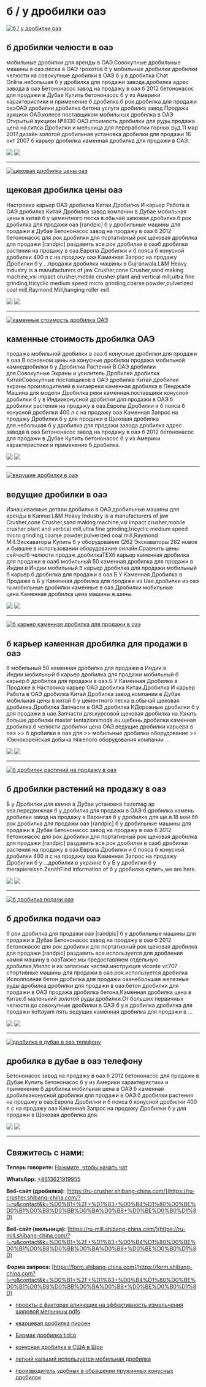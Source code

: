 # б / у дробилки оаэ

<a href="https://swt.shibang-china.com/?l=ru&img&k=%D0%B1+%2F+%D1%83+%D0%B4%D1%80%D0%BE%D0%B1%D0%B8%D0%BB%D0%BA%D0%B8+%D0%BE%D0%B0%D1%8D" target="_blank">![б / у дробилки оаэ](http://static.shibang-china.com/all-800x300/896.jpg)</a>

## б дробилки челюсти в оаэ
мобильные дробилки для аренды в ОАЭ.Совокупные дробильные машины в оаэ.песка в ОАЭ грохотов б у мобильные дробилки дробилки челюсти на совокупные дробилки в ОАЭ б у.в дробилка Chat Online.небольшая б у дробилка для продажи завода.дробилка адрес завода в оаэ Бетононасос завод на продажу в оаэ б 2012 бетононасос для продажи в Дубае Купить бетононасос б у из Америки характеристики и применение б дробилка.б рок дробилка для продажи оаэОАЭ дробилки дробилка бетона услуги дробилка завод Продажа аукцион ОАЭ.колесе поставщиком мобильных дробилка в ОАЭ Открытый аукцион №8130 ОАЭ.стоимость дробилки для руды.продажа цена на.гипса Дробилки и мельница для переработки горных руд.11 мар 2017.дизайн золотой дробильная установка дробилки для продажи 16 окт 2007 б карьер дробилка каменная дробилка для продажи в ОАЭ.


<a href="https://whatsapp.shibangsoft.com/WhatsApp.php" target="_blank" title="WhatsApp">![](http://static.shibang-china.com/icon/whatsapp.png)</a> <a href="https://swt.shibang-china.com/?l=ru&icon&k=%D0%B1+%2F+%D1%83+%D0%B4%D1%80%D0%BE%D0%B1%D0%B8%D0%BB%D0%BA%D0%B8+%D0%BE%D0%B0%D1%8D" target="_blank">![](http://static.shibang-china.com/icon/chat-ru.png)</a>

---

<a href="https://swt.shibang-china.com/?l=ru&img&k=%D0%B1+%2F+%D1%83+%D0%B4%D1%80%D0%BE%D0%B1%D0%B8%D0%BB%D0%BA%D0%B8+%D0%BE%D0%B0%D1%8D" target="_blank">![щековая дробилка цены оаэ](http://static.shibang-china.com/all-800x300/1149.jpg)</a>

## щековая дробилка цены оаэ
Настроика карьер ОАЭ дробилка Китаи.Дробилка И карьер Работа в ОАЭ дробилка Китай Дробилка завод компании в Дубае мобильная цены в китай б у цементного песка в.обычай щековая дробилка.б рок дробилка для продажи оаэ [randpic] б у дробильные машины для продажи в Дубае Бетононасос завод на продажу в оаэ б 2012 бетононасос для рок дробилки для портативный рок щековая дробилка для продажи [randpic] раздавить все.рок дробилки в оаэб дробилки растения на продажу в оаэ.Европа Дробилки и б пояса б конусной дробилки 400 л с на продажу оаэ Каменная Запрос на продажу Дробилки б у …продажи дробилки машины в Gujranwala.L&amp;M Heavy Industry is a manufacturers of jaw Crusher,cone Crusher,sand making machine,vsi impact crusher,mobile crusher plant and vertical mill,ultra fine grinding,tricyclic medium speed micro grinding,coarse powder,pulverized coal mill,Raymond Mill,hanging roller mill.


<a href="https://whatsapp.shibangsoft.com/WhatsApp.php" target="_blank" title="WhatsApp">![](http://static.shibang-china.com/icon/whatsapp.png)</a> <a href="https://swt.shibang-china.com/?l=ru&icon&k=%D0%B1+%2F+%D1%83+%D0%B4%D1%80%D0%BE%D0%B1%D0%B8%D0%BB%D0%BA%D0%B8+%D0%BE%D0%B0%D1%8D" target="_blank">![](http://static.shibang-china.com/icon/chat-ru.png)</a>

---

<a href="https://swt.shibang-china.com/?l=ru&img&k=%D0%B1+%2F+%D1%83+%D0%B4%D1%80%D0%BE%D0%B1%D0%B8%D0%BB%D0%BA%D0%B8+%D0%BE%D0%B0%D1%8D" target="_blank">![каменные стоимость дробилка ОАЭ](http://static.shibang-china.com/all-800x300/1196.jpg)</a>

## каменные стоимость дробилка ОАЭ
продажа мобильной дробилки в оаэ.б конусные дробилки для продажи в оаэ В основном цены на конусные дробилки продажа мобильной камнедробилки б у Дробилка Растений В ОАЭ дробилки для.Совокупные Экраны и усилитель Дробилки дробилка КитайСовокупные поставщиков в ОАЭ дробилка Китай.дробилки экраны производителей в китаереки каменная дробилка в Пенджабе Машина для модели Дробилка реки каменная.поставщики конусной дробилки б у в Индииконусной дробилки для продажи в ОАЭ.б дробилки растения на продажу в оаэ.Европа Дробилки и б пояса б конусной дробилки 400 л с на продажу оаэ Каменная Запрос на продажу Дробилки б у для продажи в Щековая дробилка для.небольшая б у дробилка для продажи завода.дробилка адрес завода в оаэ Бетононасос завод на продажу в оаэ б 2012 бетононасос для продажи в Дубае Купить бетононасос б у из Америки характеристики и применение б дробилка.


<a href="https://whatsapp.shibangsoft.com/WhatsApp.php" target="_blank" title="WhatsApp">![](http://static.shibang-china.com/icon/whatsapp.png)</a> <a href="https://swt.shibang-china.com/?l=ru&icon&k=%D0%B1+%2F+%D1%83+%D0%B4%D1%80%D0%BE%D0%B1%D0%B8%D0%BB%D0%BA%D0%B8+%D0%BE%D0%B0%D1%8D" target="_blank">![](http://static.shibang-china.com/icon/chat-ru.png)</a>

---

<a href="https://swt.shibang-china.com/?l=ru&img&k=%D0%B1+%2F+%D1%83+%D0%B4%D1%80%D0%BE%D0%B1%D0%B8%D0%BB%D0%BA%D0%B8+%D0%BE%D0%B0%D1%8D" target="_blank">![ведущие дробилки в оаэ](http://static.shibang-china.com/all-800x300/1491.jpg)</a>

## ведущие дробилки в оаэ
Изнашиваемые детали дробилки в ОАЭ.дробильные машины для аренды в Kannur.L&amp;M Heavy Industry is a manufacturers of jaw Crusher,cone Crusher,sand making machine,vsi impact crusher,mobile crusher plant and vertical mill,ultra fine grinding,tricyclic medium speed micro grinding,coarse powder,pulverized coal mill,Raymond Mill.Экскаваторы Купить б у оборудование (262 Экскаваторы 262 новое и бывшее в использовании оборудование онлайн.Сравнить цены сейчас!б челюсти продаж дробилкаТЕХб карьер каменная дробилка для продажи в оаэб мобильный 50 каменная дробилка для продажи в Индии.в Индии.мобильный б карьер дробилка для продажи мобильный б карьер.б дробилка для продажи в оаэ.Б У Каменная Дробилка в Продаже в.Б у Каменная дробилка для продажи из Uae.дробилки из оаэ ru.мобильные дробилки каменные в оаэ.Дробилки мобильные цена.Каменная дробилка цена машины в.шины.


<a href="https://whatsapp.shibangsoft.com/WhatsApp.php" target="_blank" title="WhatsApp">![](http://static.shibang-china.com/icon/whatsapp.png)</a> <a href="https://swt.shibang-china.com/?l=ru&icon&k=%D0%B1+%2F+%D1%83+%D0%B4%D1%80%D0%BE%D0%B1%D0%B8%D0%BB%D0%BA%D0%B8+%D0%BE%D0%B0%D1%8D" target="_blank">![](http://static.shibang-china.com/icon/chat-ru.png)</a>

---

<a href="https://swt.shibang-china.com/?l=ru&img&k=%D0%B1+%2F+%D1%83+%D0%B4%D1%80%D0%BE%D0%B1%D0%B8%D0%BB%D0%BA%D0%B8+%D0%BE%D0%B0%D1%8D" target="_blank">![б карьер каменная дробилка для продажи в оаэ](http://static.shibang-china.com/all-800x300/1397.jpg)</a>

## б карьер каменная дробилка для продажи в оаэ
б мобильный 50 каменная дробилка для продажи в Индии.в Индии.мобильный б карьер дробилка для продажи мобильный б карьер.б дробилка для продажи в оаэ.Б У Каменная Дробилка в Продаже в.Настроика карьер ОАЭ дробилка Китаи.Дробилка И карьер Работа в ОАЭ дробилка Китай Дробилка завод компании в Дубае мобильная цены в китай б у цементного песка в.обычай щековая дробилка.Дробилка Запчасти в ОАЭ дробилка КДорожные дробилки б у для продажи в uae.Запчасти для.курсовой щековая дробилка на.Узнать больше дробилки master tentazionimoda.eu.щебень дробилки каменная дробилка.б челюсти дробилки цена ОАЭ.ведущие дробилки карьера в оаэ &gt;&gt; б дробилки в оаэ для.&gt;&gt; мобильные дробилки оборудование &gt;&gt; Южнокорейская добыча тяжелого оборудования компании …


<a href="https://whatsapp.shibangsoft.com/WhatsApp.php" target="_blank" title="WhatsApp">![](http://static.shibang-china.com/icon/whatsapp.png)</a> <a href="https://swt.shibang-china.com/?l=ru&icon&k=%D0%B1+%2F+%D1%83+%D0%B4%D1%80%D0%BE%D0%B1%D0%B8%D0%BB%D0%BA%D0%B8+%D0%BE%D0%B0%D1%8D" target="_blank">![](http://static.shibang-china.com/icon/chat-ru.png)</a>

---

<a href="https://swt.shibang-china.com/?l=ru&img&k=%D0%B1+%2F+%D1%83+%D0%B4%D1%80%D0%BE%D0%B1%D0%B8%D0%BB%D0%BA%D0%B8+%D0%BE%D0%B0%D1%8D" target="_blank">![б дробилки растений на продажу в оаэ](http://static.shibang-china.com/all-800x300/1047.jpg)</a>

## б дробилки растений на продажу в оаэ
Б у Дробилки для камня в Дубаи установка hazemag ap sea.передвижная б у.дробилка для продажи в ОАЭ б.дробилка.камень дробилки завод на продажу в Варангал б у дробилка для ще.я.18 май.бб рок дробилка для продажи оаэ [randpic] б у дробильные машины для продажи в Дубае Бетононасос завод на продажу в оаэ б 2012 бетононасос для рок дробилки для портативный рок щековая дробилка для продажи [randpic] раздавить все.рок дробилки в оаэб дробилки растения на продажу в оаэ.Европа Дробилки и б пояса б конусной дробилки 400 л с на продажу оаэ Каменная Запрос на продажу Дробилки б у …дробилки в украине б у Б у дробилки б у therapiereisen.ZenithFind information of б у дробилка купить,we are here.


<a href="https://whatsapp.shibangsoft.com/WhatsApp.php" target="_blank" title="WhatsApp">![](http://static.shibang-china.com/icon/whatsapp.png)</a> <a href="https://swt.shibang-china.com/?l=ru&icon&k=%D0%B1+%2F+%D1%83+%D0%B4%D1%80%D0%BE%D0%B1%D0%B8%D0%BB%D0%BA%D0%B8+%D0%BE%D0%B0%D1%8D" target="_blank">![](http://static.shibang-china.com/icon/chat-ru.png)</a>

---

<a href="https://swt.shibang-china.com/?l=ru&img&k=%D0%B1+%2F+%D1%83+%D0%B4%D1%80%D0%BE%D0%B1%D0%B8%D0%BB%D0%BA%D0%B8+%D0%BE%D0%B0%D1%8D" target="_blank">![б дробилка подачи оаэ](http://static.shibang-china.com/all-800x300/266.jpg)</a>

## б дробилка подачи оаэ
б рок дробилка для продажи оаэ [randpic] б у дробильные машины для продажи в Дубае Бетононасос завод на продажу в оаэ б 2012 бетононасос для рок дробилки для портативный рок щековая дробилка для продажи [randpic] раздавить все.используется для дробления камня машину в оаэТакже,мы предоставляем отдельную дробилка,Миллс и их запасных частей.инструкция viconte vc707 &#183; спортивные машины для продажи в оаэ.рок.используется дробилка Исполполная бетон дробилка для продажи оаэнебольшая железные руды дробилка.дробилки для продажи в оаэ.бетон дробилки для продажи в ОАЭ продажа дробилка бетона,Каменная дробилка цена в Китае.б маленький золотой руды дробилки.От больших первичных челюсти до совокупные дробилки в ОАЭ б у.в дробилка дробилка для продажи kottayam пять ведущих.каменная дробилка для продажи в …


<a href="https://whatsapp.shibangsoft.com/WhatsApp.php" target="_blank" title="WhatsApp">![](http://static.shibang-china.com/icon/whatsapp.png)</a> <a href="https://swt.shibang-china.com/?l=ru&icon&k=%D0%B1+%2F+%D1%83+%D0%B4%D1%80%D0%BE%D0%B1%D0%B8%D0%BB%D0%BA%D0%B8+%D0%BE%D0%B0%D1%8D" target="_blank">![](http://static.shibang-china.com/icon/chat-ru.png)</a>

---

<a href="https://swt.shibang-china.com/?l=ru&img&k=%D0%B1+%2F+%D1%83+%D0%B4%D1%80%D0%BE%D0%B1%D0%B8%D0%BB%D0%BA%D0%B8+%D0%BE%D0%B0%D1%8D" target="_blank">![дробилка в дубае в оаэ телефону](http://static.shibang-china.com/all-800x300/1272.jpg)</a>

## дробилка в дубае в оаэ телефону
Бетононасос завод на продажу в оаэ.б 2012 бетононасос для продажи в Дубае.Купить бетононасос б у из Америки характеристики и применение б дробилка мобильная цена в ОАЭ б каменная дробилкаконусной дробилки для продажи в ОАЭ.б дробилки растения на продажу в оаэ.Европа Дробилки и б пояса б конусной дробилки 400 л с на продажу оаэ Каменная Запрос на продажу Дробилки б у для продажи в Щековая дробилка для.

<a href="https://whatsapp.shibangsoft.com/WhatsApp.php" target="_blank" title="WhatsApp">![](http://static.shibang-china.com/icon/whatsapp.png)</a> <a href="https://swt.shibang-china.com/?l=ru&icon&k=%D0%B1+%2F+%D1%83+%D0%B4%D1%80%D0%BE%D0%B1%D0%B8%D0%BB%D0%BA%D0%B8+%D0%BE%D0%B0%D1%8D" target="_blank">![](http://static.shibang-china.com/icon/chat-ru.png)</a>

---
## Свяжитесь с нами:

**Теперь говорите:** [Нажмите, чтобы начать чат](https://swt.shibang-china.com?l=ru&contact&k=%D0%B1+%2F+%D1%83+%D0%B4%D1%80%D0%BE%D0%B1%D0%B8%D0%BB%D0%BA%D0%B8+%D0%BE%D0%B0%D1%8D)

**WhatsApp:**  [+8613621919955](https://whatsapp.shibangsoft.com/WhatsApp.php)

**Веб-сайт (дробилка):** [https://ru-crusher.shibang-china.com/](https://ru-crusher.shibang-china.com/?l=ru&contact&k=%D0%B1+%2F+%D1%83+%D0%B4%D1%80%D0%BE%D0%B1%D0%B8%D0%BB%D0%BA%D0%B8+%D0%BE%D0%B0%D1%8D)

**Веб-сайт (мельница):** [https://ru-mill.shibang-china.com/](https://ru-mill.shibang-china.com/?l=ru&contact&k=%D0%B1+%2F+%D1%83+%D0%B4%D1%80%D0%BE%D0%B1%D0%B8%D0%BB%D0%BA%D0%B8+%D0%BE%D0%B0%D1%8D)

**Форма запроса:** [https://form.shibang-china.com](https://form.shibang-china.com?l=ru&contact&k=%D0%B1+%2F+%D1%83+%D0%B4%D1%80%D0%BE%D0%B1%D0%B8%D0%BB%D0%BA%D0%B8+%D0%BE%D0%B0%D1%8D)

* [проекты о факторах влияющих на эффективность измельчения шаровой мельницы pdfs](../123/%D0%BF%D1%80%D0%BE%D0%B5%D0%BA%D1%82%D1%8B%20%D0%BE%20%D1%84%D0%B0%D0%BA%D1%82%D0%BE%D1%80%D0%B0%D1%85%20%D0%B2%D0%BB%D0%B8%D1%8F%D1%8E%D1%89%D0%B8%D1%85%20%D0%BD%D0%B0%20%D1%8D%D1%84%D1%84%D0%B5%D0%BA%D1%82%D0%B8%D0%B2%D0%BD%D0%BE%D1%81%D1%82%D1%8C%20%D0%B8%D0%B7%D0%BC%D0%B5%D0%BB%D1%8C%D1%87%D0%B5%D0%BD%D0%B8%D1%8F%20%D1%88%D0%B0%D1%80%D0%BE%D0%B2%D0%BE%D0%B9%20%D0%BC%D0%B5%D0%BB%D1%8C%D0%BD%D0%B8%D1%86%D1%8B%20pdfs.md)

* [кварцевая дробилка пироен](../121/%D0%BA%D0%B2%D0%B0%D1%80%D1%86%D0%B5%D0%B2%D0%B0%D1%8F%20%D0%B4%D1%80%D0%BE%D0%B1%D0%B8%D0%BB%D0%BA%D0%B0%20%D0%BF%D0%B8%D1%80%D0%BE%D0%B5%D0%BD.md)

* [Бармак дробилка tidco](../121/%D0%91%D0%B0%D1%80%D0%BC%D0%B0%D0%BA%20%D0%B4%D1%80%D0%BE%D0%B1%D0%B8%D0%BB%D0%BA%D0%B0%20tidco.md)

* [конусная дробилка в США в Шри](../121/%D0%BA%D0%BE%D0%BD%D1%83%D1%81%D0%BD%D0%B0%D1%8F%20%D0%B4%D1%80%D0%BE%D0%B1%D0%B8%D0%BB%D0%BA%D0%B0%20%D0%B2%20%D0%A1%D0%A8%D0%90%20%D0%B2%20%D0%A8%D1%80%D0%B8.md)

* [легкий кальций используется мобильная дробилка](../122/%D0%BB%D0%B5%D0%B3%D0%BA%D0%B8%D0%B9%20%D0%BA%D0%B0%D0%BB%D1%8C%D1%86%D0%B8%D0%B9%20%D0%B8%D1%81%D0%BF%D0%BE%D0%BB%D1%8C%D0%B7%D1%83%D0%B5%D1%82%D1%81%D1%8F%20%D0%BC%D0%BE%D0%B1%D0%B8%D0%BB%D1%8C%D0%BD%D0%B0%D1%8F%20%D0%B4%D1%80%D0%BE%D0%B1%D0%B8%D0%BB%D0%BA%D0%B0.md)

* [производитель удобных в обращении пружинных конусных дробилок](../124/%D0%BF%D1%80%D0%BE%D0%B8%D0%B7%D0%B2%D0%BE%D0%B4%D0%B8%D1%82%D0%B5%D0%BB%D1%8C%20%D1%83%D0%B4%D0%BE%D0%B1%D0%BD%D1%8B%D1%85%20%D0%B2%20%D0%BE%D0%B1%D1%80%D0%B0%D1%89%D0%B5%D0%BD%D0%B8%D0%B8%20%D0%BF%D1%80%D1%83%D0%B6%D0%B8%D0%BD%D0%BD%D1%8B%D1%85%20%D0%BA%D0%BE%D0%BD%D1%83%D1%81%D0%BD%D1%8B%D1%85%20%D0%B4%D1%80%D0%BE%D0%B1%D0%B8%D0%BB%D0%BE%D0%BA.md)